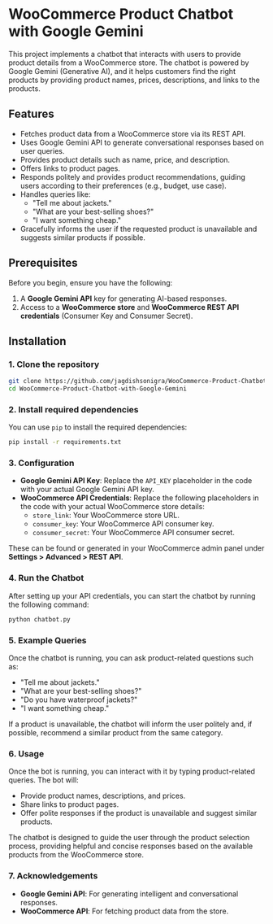 # WooCommerce Product Chatbot with Google Gemini

This project implements a chatbot that interacts with users to provide product details from a WooCommerce store. The chatbot is powered by Google Gemini (Generative AI), and it helps customers find the right products by providing product names, prices, descriptions, and links to the products.

## Features

- Fetches product data from a WooCommerce store via its REST API.
- Uses Google Gemini API to generate conversational responses based on user queries.
- Provides product details such as name, price, and description.
- Offers links to product pages.
- Responds politely and provides product recommendations, guiding users according to their preferences (e.g., budget, use case).
- Handles queries like:
  - "Tell me about jackets."
  - "What are your best-selling shoes?"
  - "I want something cheap."
- Gracefully informs the user if the requested product is unavailable and suggests similar products if possible.

## Prerequisites

Before you begin, ensure you have the following:

1. A **Google Gemini API** key for generating AI-based responses.
2. Access to a **WooCommerce store** and **WooCommerce REST API credentials** (Consumer Key and Consumer Secret).

## Installation

### 1. Clone the repository

```bash
git clone https://github.com/jagdishsonigra/WooCommerce-Product-Chatbot-with-Google-Gemini.git
cd WooCommerce-Product-Chatbot-with-Google-Gemini
```

### 2. Install required dependencies

You can use `pip` to install the required dependencies:

```bash
pip install -r requirements.txt
```

### 3. Configuration

- **Google Gemini API Key**: Replace the `API_KEY` placeholder in the code with your actual Google Gemini API key.
- **WooCommerce API Credentials**: Replace the following placeholders in the code with your actual WooCommerce store details:
  - `store_link`: Your WooCommerce store URL.
  - `consumer_key`: Your WooCommerce API consumer key.
  - `consumer_secret`: Your WooCommerce API consumer secret.

These can be found or generated in your WooCommerce admin panel under **Settings > Advanced > REST API**.

### 4. Run the Chatbot

After setting up your API credentials, you can start the chatbot by running the following command:

```bash
python chatbot.py
```

### 5. Example Queries

Once the chatbot is running, you can ask product-related questions such as:

- "Tell me about jackets."
- "What are your best-selling shoes?"
- "Do you have waterproof jackets?"
- "I want something cheap."

If a product is unavailable, the chatbot will inform the user politely and, if possible, recommend a similar product from the same category.

### 6. Usage

Once the bot is running, you can interact with it by typing product-related queries. The bot will:

- Provide product names, descriptions, and prices.
- Share links to product pages.
- Offer polite responses if the product is unavailable and suggest similar products.

The chatbot is designed to guide the user through the product selection process, providing helpful and concise responses based on the available products from the WooCommerce store.

### 7. Acknowledgements

- **Google Gemini API**: For generating intelligent and conversational responses.
- **WooCommerce API**: For fetching product data from the store.


